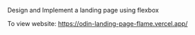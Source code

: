 Design and Implement a landing page using flexbox 

To view website:
https://odin-landing-page-flame.vercel.app/